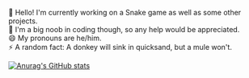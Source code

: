 🔭 Hello! I'm currently working on a Snake game as well as some other projects.  
🌱 I'm a big noob in coding though, so any help would be appreciated.  
😄 My pronouns are he/him.  
⚡ A random fact: A donkey will sink in quicksand, but a mule won't.  

[![Anurag's GitHub stats](https://github-readme-stats.vercel.app/api?username=anuraghazra&show_icons=true&theme=algolia)](https://github.com/anuraghazra/github-readme-stats)


<!--
**Silverstream47/Silverstream47** is a ✨ _special_ ✨ repository because its `README.md` (this file) appears on your GitHub profile.

Here are some ideas to get you started:

- 🔭 I’m currently working on ...
- 🌱 I’m currently learning ...
- 👯 I’m looking to collaborate on ...
- 🤔 I’m looking for help with ...
- 💬 Ask me about ...
- 📫 How to reach me: ...
- 😄 Pronouns: ...
- ⚡ Fun fact: ...
-->
